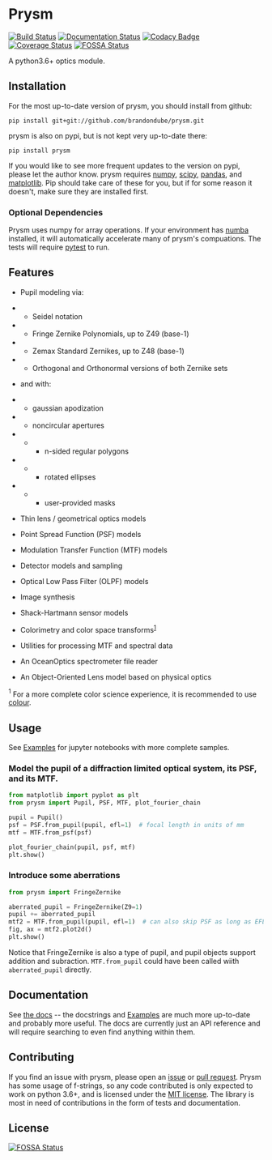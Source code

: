 # Prysm

[![Build Status](https://travis-ci.org/brandondube/prysm.svg?branch=master)](https://travis-ci.org/brandondube/prysm)
[![Documentation Status](https://readthedocs.org/projects/prysm/badge/?version=latest)](http://prysm.readthedocs.io/en/latest/?badge=latest)
[![Codacy Badge](https://api.codacy.com/project/badge/Grade/679039930cbe48f69abc719685fcb964)](https://www.codacy.com/app/brandondube/prysm?utm_source=github.com&amp;utm_medium=referral&amp;utm_content=brandondube/prysm&amp;utm_campaign=Badge_Grade)
[![Coverage Status](https://coveralls.io/repos/github/brandondube/prysm/badge.svg?branch=master)](https://coveralls.io/github/brandondube/prysm?branch=master)
[![FOSSA Status](https://app.fossa.io/api/projects/git%2Bgithub.com%2FMichaelMauderer%2Fprysm.svg?type=shield)](https://app.fossa.io/projects/git%2Bgithub.com%2FMichaelMauderer%2Fprysm?ref=badge_shield)

A python3.6+ optics module.

## Installation

For the most up-to-date version of prysm, you should install from github:
```
pip install git+git://github.com/brandondube/prysm.git
```
prysm is also on pypi, but is not kept very up-to-date there:
```
pip install prysm
```

If you would like to see more frequent updates to the version on pypi, please let the author know.  prysm requires [numpy](http://www.numpy.org/), [scipy](https://www.scipy.org/), [pandas](https://pandas.pydata.org/), and [matplotlib](https://matplotlib.org/).  Pip should take care of these for you, but if for some reason it doesn't, make sure they are installed first.

### Optional Dependencies

Prysm uses numpy for array operations.  If your environment has [numba](http://numba.pydata.org/) installed, it will automatically accelerate many of prysm's compuations.  The tests will require [pytest](http://pytest.org/) to run.

## Features

* Pupil modeling via:

* * Seidel notation

* * Fringe Zernike Polynomials, up to Z49 (base-1)

* * Zemax Standard Zernikes, up to Z48 (base-1)

* * Orthogonal and Orthonormal versions of both Zernike sets

* and with:

* * gaussian apodization

* * noncircular apertures

* * * n-sided regular polygons

* * * rotated ellipses

* * * user-provided masks

* Thin lens / geometrical optics models

* Point Spread Function (PSF) models

* Modulation Transfer Function (MTF) models

* Detector models and sampling

* Optical Low Pass Filter (OLPF) models

* Image synthesis

* Shack-Hartmann sensor models

* Colorimetry and color space transforms<sup>[1](#colour)</sup>

* Utilities for processing MTF and spectral data

* An OceanOptics spectrometer file reader

* An Object-Oriented Lens model based on physical optics

<a name="colour"><sup>1</sup></a> For a more complete color science experience, it is recommended to use [colour](http://colour-science.org/).

## Usage

See [Examples](https://github.com/brandondube/prysm/tree/master/Examples) for jupyter notebooks with more complete samples.

### Model the pupil of a diffraction limited optical system, its PSF, and its MTF.
```python
from matplotlib import pyplot as plt
from prysm import Pupil, PSF, MTF, plot_fourier_chain

pupil = Pupil()
psf = PSF.from_pupil(pupil, efl=1)  # focal length in units of mm
mtf = MTF.from_psf(psf)

plot_fourier_chain(pupil, psf, mtf)
plt.show()
```

### Introduce some aberrations

```python
from prysm import FringeZernike

aberrated_pupil = FringeZernike(Z9=1)
pupil += aberrated_pupil
mtf2 = MTF.from_pupil(pupil, efl=1)  # can also skip PSF as long as EFL is given
fig, ax = mtf2.plot2d()
plt.show()
```
Notice that FringeZernike is also a type of pupil, and pupil objects support addition and subraction.  `MTF.from_pupil` could have been called wiith `aberrated_pupil` directly.

## Documentation

See [the docs](https://prysm.readthedocs.io/) -- the docstrings and [Examples](https://github.com/brandondube/prysm/tree/master/Examples) are much more up-to-date and probably more useful.  The docs are currently just an API reference and will require searching to even find anything within them.

## Contributing

If you find an issue with prysm, please open an [issue](https://github.com/brandondube/prysm/issues) or [pull request](https://github.com/brandondube/prysm/pulls).  Prysm has some usage of f-strings, so any code contributed is only expected to work on python 3.6+, and is licensed under the [MIT license](https://github.com/brandondube/prysm/blob/master/LICENSE.md).  The library is
most in need of contributions in the form of tests and documentation.


## License
[![FOSSA Status](https://app.fossa.io/api/projects/git%2Bgithub.com%2FMichaelMauderer%2Fprysm.svg?type=large)](https://app.fossa.io/projects/git%2Bgithub.com%2FMichaelMauderer%2Fprysm?ref=badge_large)